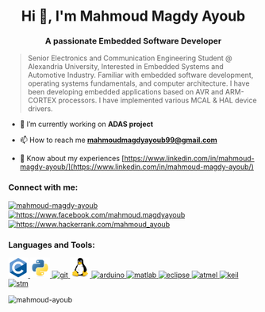 <h1 align="center">Hi 👋, I'm Mahmoud Magdy Ayoub</h1>
<h3 align="center">A passionate Embedded Software Developer</h3>

> Senior Electronics and Communication Engineering Student @ Alexandria University, Interested in Embedded Systems and Automotive Industry.
> Familiar with embedded software development, operating systems fundamentals, and computer architecture.
> I have been developing embedded applications based on AVR and ARM-CORTEX processors.
> I have implemented various MCAL & HAL device drivers.


- 🔭 I’m currently working on **ADAS project**

- 📫 How to reach me **mahmoudmagdyayoub99@gmail.com**

- 📄 Know about my experiences [https://www.linkedin.com/in/mahmoud-magdy-ayoub/](https://www.linkedin.com/in/mahmoud-magdy-ayoub/)


<h3 align="left">Connect with me:</h3>
<p align="left">
<a href="https://linkedin.com/in/mahmoud-magdy-ayoub" target="blank"><img align="center" src="https://raw.githubusercontent.com/rahuldkjain/github-profile-readme-generator/master/src/images/icons/Social/linked-in-alt.svg" alt="mahmoud-magdy-ayoub" height="30" width="40" /></a>
<a href="https://www.facebook.com/mahmoud.magdyayoub" target="blank"><img align="center" src="https://raw.githubusercontent.com/rahuldkjain/github-profile-readme-generator/master/src/images/icons/Social/facebook.svg" alt="https://www.facebook.com/mahmoud.magdyayoub" height="30" width="40" /></a>
<a href="https://www.hackerrank.com/mahmoud_ayoub" target="blank"><img align="center" src="https://raw.githubusercontent.com/rahuldkjain/github-profile-readme-generator/master/src/images/icons/Social/hackerrank.svg" alt="https://www.hackerrank.com/mahmoud_ayoub" height="30" width="40" /></a>
</p>


<h3 align="left">Languages and Tools:</h3>
<p align="left"> 
<a href="https://www.cprogramming.com/" target="_blank" rel="noreferrer"> <img src="https://raw.githubusercontent.com/devicons/devicon/master/icons/c/c-original.svg" alt="c" width="40" height="40"/> </a> 
<a href="https://www.python.org" target="_blank" rel="noreferrer"> <img src="https://raw.githubusercontent.com/devicons/devicon/master/icons/python/python-original.svg" alt="python" width="40" height="40"/> </a> 
<a href="https://git-scm.com/" target="_blank" rel="noreferrer"> <img src="https://www.vectorlogo.zone/logos/git-scm/git-scm-icon.svg" alt="git" width="40" height="40"/> </a> 
<a href="https://www.linux.org/" target="_blank" rel="noreferrer"> <img src="https://raw.githubusercontent.com/devicons/devicon/master/icons/linux/linux-original.svg" alt="linux" width="40" height="40"/> </a> 
<a href="https://www.arduino.cc/" target="_blank" rel="noreferrer"> <img src="https://cdn.worldvectorlogo.com/logos/arduino-1.svg" alt="arduino" width="40" height="40"/> </a> 
<a href="https://www.mathworks.com/" target="_blank" rel="noreferrer"> <img src="https://upload.wikimedia.org/wikipedia/commons/2/21/Matlab_Logo.png" alt="matlab" width="40" height="40"/> </a> 
<a href="https://www.eclipse.org/ide/" target="_blank" rel="noreferrer"> <img src="https://static.cdnlogo.com/logos/e/57/eclipse.svg" alt="eclipse" width="40" height="40"/> </a> 
<a href="https://www.microchip.com/en-us/development-tools-tools-and-software/microchip-studio-for-avr-and-sam-devices" target="_blank" rel="noreferrer"> <img src="https://download.zone/wp-content/uploads/2020/03/Atmel-Studio-Download-For-PC.png" alt="atmel" width="40" height="40"/> </a> 
<a href="https://www2.keil.com/mdk5/uvision/" target="_blank" rel="noreferrer"> <img src="https://www.arabicprogrammer.com/images/70/efb41dec0aabd42ea1ce2a35416f181e.png" alt="keil" width="40" height="40"/> </a> 
<a href="https://www.st.com/en/development-tools/stm32cubeide.html" target="_blank" rel="noreferrer"> <img src="https://encrypted-tbn0.gstatic.com/images?q=tbn:ANd9GcQBTwTAxy4hcRVKfsoZhPsFzz4_PIThuPt5LihhAR4ycHGXqmpOVMGacqqkgWwOjhv0cN8&usqp=CAU" alt="stm" width="40" height="40"/> </a> </p>

<p><img align="center" src="https://github-readme-stats.vercel.app/api/top-langs?username=mahmoud-ayoub&show_icons=true&locale=en&layout=compact" alt="mahmoud-ayoub" /></p>

